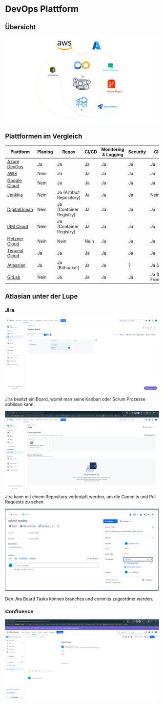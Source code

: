 # DevOps Plattform

## Übersicht

![DevOps Plattform unterschiede](./docs/platform-differences.png)

## Plattformen im Vergleich

| Plattform                                                          | Planing | Repos                    | CI/CD | Monitoring & Logging | Security | Cloud             |
| ------------------------------------------------------------------ | ------- | ------------------------ | ----- | -------------------- | -------- | ----------------- |
| [Azure DevOps](https://azure.microsoft.com/de-de/services/devops/) | Ja      | Ja                       | Ja    | Ja                   | Ja       | Ja                |
| [AWS](https://aws.amazon.com/)                                     | Nein    | Ja                       | Ja    | Ja                   | Ja       | Ja                |
| [Google Cloud](https://cloud.google.com/)                          | Nein    | Ja                       | Ja    | Ja                   | Ja       | Ja                |
| [Jenkins](https://www.jenkins.io/)                                 | Nein    | Ja (Artifact Repository) | Ja    | Ja                   | Ja       | Nein              |
| [DigitalOcean](https://www.digitalocean.com/)                      | Nein    | Ja (Container Registry)  | Ja    | Ja                   | Ja       | Ja                |
| [IBM Cloud](https://www.ibm.com/cloud)                             | Nein    | Ja (Container Registry)  | Ja    | Ja                   | Ja       | Ja                |
| [Hetzner Cloud](https://www.hetzner.com/cloud)                     | Nein    | Nein                     | Nein  | Ja                   | Ja       | Ja                |
| [Tencent Cloud](https://intl.cloud.tencent.com/)                   | Ja      | Ja                       | Ja    | Ja                   | Ja       | Ja                |
| [Atlassian](https://www.atlassian.com/software/jira)               | Ja      | Ja (Bitbucket)           | Ja    | Ja                   | ?        | Ja (AWS)          |
| [GitLab](https://about.gitlab.com/)                                | Nein    | Ja                       | Ja    | Ja                   | Ja       | Ja (Nur Frontend) |

## Atlasian unter der Lupe

### Jira

![Jira Board](./docs/atlassian/jira-board.png)

Jira besitzt ein Board, womit man seine Kanban oder Scrum Prozesse abbilden kann.

![Jira repository](./docs/atlassian/jira-build.png)

Jira kann mit einem Repository verknüpft werden, um die Commits und Pull Requests zu sehen.

![Jira repository embedded](./docs/atlassian/jira-embed.png)

Den Jira Board Tasks können branches und commits zugeordnet werden.

### Confluence

![Confluence](./docs/atlassian/confluence.png)